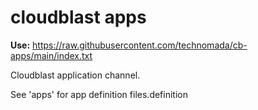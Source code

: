 # cloudblast apps

**Use:** https://raw.githubusercontent.com/technomada/cb-apps/main/index.txt

Cloudblast application channel.

See 'apps' for app definition files.definition
